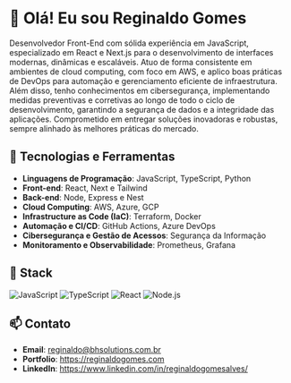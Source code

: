 # 👋 Olá! Eu sou Reginaldo Gomes

Desenvolvedor Front-End com sólida experiência em JavaScript, especializado em React e Next.js para o desenvolvimento de interfaces modernas, dinâmicas e escaláveis. Atuo de forma consistente em ambientes de cloud computing, com foco em AWS, e aplico boas práticas de DevOps para automação e gerenciamento eficiente de infraestrutura. Além disso, tenho conhecimentos em cibersegurança, implementando medidas preventivas e corretivas ao longo de todo o ciclo de desenvolvimento, garantindo a segurança de dados e a integridade das aplicações. Comprometido em entregar soluções inovadoras e robustas, sempre alinhado às melhores práticas do mercado.

## 🚀 Tecnologias e Ferramentas

- **Linguagens de Programação**: JavaScript, TypeScript, Python
- **Front-end**: React, Next e Tailwind
- **Back-end**: Node, Express e Nest
- **Cloud Computing**: AWS, Azure, GCP
- **Infrastructure as Code (IaC)**: Terraform, Docker
- **Automação e CI/CD**: GitHub Actions, Azure DevOps
- **Cibersegurança e Gestão de Acessos**: Segurança da Informação
- **Monitoramento e Observabilidade**: Prometheus, Grafana

## 🚀 Stack

![JavaScript](https://img.shields.io/badge/-JavaScript-F7DF1E?style=for-the-badge&logo=javascript&logoColor=black)
![TypeScript](https://img.shields.io/badge/-TypeScript-007ACC?style=for-the-badge&logo=typescript&logoColor=white)
![React](https://img.shields.io/badge/-React-61DAFB?style=for-the-badge&logo=react&logoColor=black)
![Node.js](https://img.shields.io/badge/-Node.js-339933?style=for-the-badge&logo=nodedotjs&logoColor=white)

## 📫 Contato

- **Email**: [reginaldo@bhsolutions.com.br](mailto:reginaldo@bhsolutions.com.br)
- **Portfolio**: https://reginaldogomes.com
- **LinkedIn**: https://www.linkedin.com/in/reginaldogomesalves/
